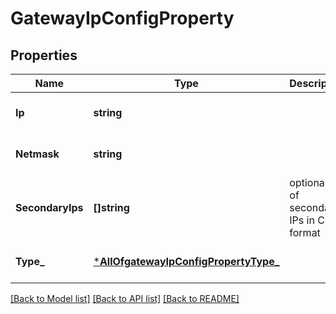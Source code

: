 # GatewayIpConfigProperty

## Properties
Name | Type | Description | Notes
------------ | ------------- | ------------- | -------------
**Ip** | **string** |  | [optional] [default to null]
**Netmask** | **string** |  | [optional] [default to null]
**SecondaryIps** | **[]string** | optional list of secondary IPs in CIDR format | [optional] [default to null]
**Type_** | [***AllOfgatewayIpConfigPropertyType_**](AllOfgatewayIpConfigPropertyType_.md) |  | [optional] [default to null]

[[Back to Model list]](../README.md#documentation-for-models) [[Back to API list]](../README.md#documentation-for-api-endpoints) [[Back to README]](../README.md)


